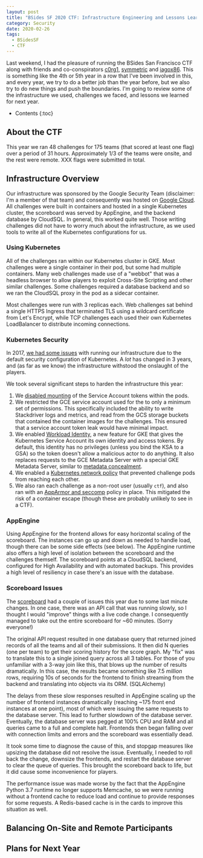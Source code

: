 ```yaml
---
layout: post
title: "BSides SF 2020 CTF: Infrastructure Engineering and Lessons Learned"
category: Security
date: 2020-02-26
tags:
  - BSidesSF
  - CTF
---
```


Last weekend, I had the pleasure of running the BSides San Francisco CTF along
with friends and co-conspirators [c0rg1](https://twitter.com/itsc0rg1),
[symmetric](https://twitter.com/bmenrigh) and
[iagox86](https://twitter.com/iagox86).  This is something like the 4th or 5th
year in a row that I've been involved in this, and every year, we try to do a
better job than the year before, but we also try to do new things and push the
boundaries.  I'm going to review some of the infrastructure we used, challenges
we faced, and lessons we learned for next year.

* Contents
{:toc}

## About the CTF

This year we ran 48 challenges for 175 teams (that scored at least one flag)
over a period of 31 hours.  Approximately 1/3 of the teams were onsite, and the
rest were remote.  XXX flags were submitted in total.

## Infrastructure Overview

Our infrastructure was sponsored by the Google Security Team (disclaimer: I'm a
member of that team) and consequently was hosted on [Google
Cloud](https://cloud.google.com/).  All challenges were built in containers and
hosted in a single Kubernetes cluster, the scoreboard was served by AppEngine,
and the backend database by CloudSQL.  In general, this worked quite well.
Those writing challenges did not have to worry much about the infrastructure, as
we used tools to write all of the Kubernetes configurations for us.

### Using Kubernetes

All of the challenges ran within our Kubernetes cluster in GKE.  Most challenges
were a single container in their pod, but some had multiple containers.  Many
web challenges made use of a "webbot" that was a headless browser to allow
players to exploit Cross-Site Scripting and other similar challenges.  Some
challenges required a database backend and so we ran the CloudSQL proxy in the
pod as a sidecar container.

Most challenges were run with 3 replicas each.  Web challenges sat behind a
single HTTPS Ingress that terminated TLS using a wildcard certificate from Let's
Encrypt, while TCP challenges each used their own Kubernetes LoadBalancer to
distribute incoming connections.

### Kubernetes Security

In 2017,
[we had some issues](https://hackernoon.com/capturing-all-the-flags-in-bsidessf-ctf-by-pwning-our-infrastructure-3570b99b4dd0)
with running our infrastructure due to the default security configuration of
Kubernetes.  A *lot* has changed in 3 years, and (as far as we know) the
infrastructure withstood the onslaught of the players.

We took several significant steps to harden the infrastructure this year:

1. We [disabled
   mounting](https://kubernetes.io/docs/tasks/configure-pod-container/configure-service-account/)
   of the Service Account tokens within the pods.
2. We restricted the GCE service account used for the to only a minimum set of
   permissions.  This specifically included the ability to write Stackdriver
   logs and metrics, and read from the GCS storage buckets that contained the
   container images for the challenges.  This ensured that a service account
   token leak would have minimal impact.
3. We enabled [Workload
   Identity](https://cloud.google.com/kubernetes-engine/docs/how-to/workload-identity),
   a new feature for GKE that gives the Kubernetes Service Account its own
   identity and access tokens.  By default, this identity has no privileges
   (unless you bind the KSA to a GSA) so the token doesn't allow a malicious
   actor to do anything.  It also replaces requests to the GCE Metadata Server
   with a special GKE Metadata Server, similar to [metadata
   concealment](https://cloud.google.com/kubernetes-engine/docs/how-to/protecting-cluster-metadata).
4. We enabled a [Kubernetes network
   policy](https://kubernetes.io/docs/concepts/services-networking/network-policies/)
   that prevented challenge pods from reaching each other.
5. We also ran each challenge as a non-root user (usually `ctf`), and also ran
   with an [AppArmor and
   seccomp](https://kubernetes.io/docs/concepts/policy/pod-security-policy/)
   policy in place.  This mitigated the risk of a container escape (though these
   are probably unlikely to see in a CTF).

### AppEngine

Using AppEngine for the frontend allows for easy horizontal scaling of the
scoreboard.  The instances can go up and down as needed to handle load, though
there can be some side effects (see below).  The AppEngine runtime also offers a
high level of isolation between the scoreboard and the challenges themself.  The
scoreboard points at a CloudSQL backend, configured for High Availability and
with automated backups.  This provides a high level of resiliency in case
there's an issue with the database.

### Scoreboard Issues

The [scoreboard](https://github.com/google/ctfscoreboard) had a couple of issues
this year due to some last minute changes.  In one case, there was an API call
that was running slowly, so I thought I would "improve" things with a live code
change.  I consequently managed to take out the entire scoreboard for ~60
minutes.  (Sorry everyone!)

The original API request resulted in one database query that returned joined
records of all the teams and all of their submissions.  It then did N queries
(one per team) to get their scoring history for the score graph.  My "fix" was
to translate this to a single joined query across all 3 tables.  For those of
you unfamiliar with a 3-way join like this, that blows up the number of results
dramatically.  In this case, the results became something like 7.5 *million*
rows, requiring 10s of seconds for the frontend to finish streaming from the
backend and translating into objects via its ORM.  (SQLAlchemy)

The delays from these slow responses resulted in AppEngine scaling up the number
of frontend instances dramatically (reaching ~175 front end instances at one
point), most of which were issuing the same requests to the database server.
This lead to further slowdown of the database server.  Eventually, the database
server was pegged at 100% CPU and RAM and all queries came to a full and
complete halt.  Frontends then began falling over with connection limits and
errors and the scoreboard was essentially dead.

It took some time to diagnose the cause of this, and stopgap measures like
upsizing the database did not resolve the issue.  Eventually, I needed to roll
back the change, downsize the frontends, and restart the database server to
clear the queue of queries.  This brought the scoreboard back to life, but it
did cause some inconvenience for players.

The performance issue was made worse by the fact that the AppEngine Python 3.7
runtime no longer supports Memcache, so we were running without a frontend cache
to reduce load and continue to provide responses for some requests.  A
Redis-based cache is in the cards to improve this situation as well.

## Balancing On-Site and Remote Participants

## Plans for Next Year
